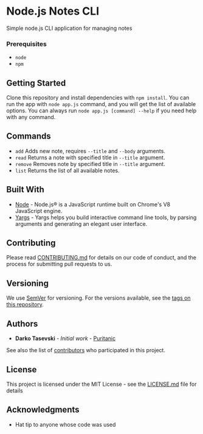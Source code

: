 # Node.js Notes CLI

Simple node.js CLI application for managing notes

### Prerequisites

-   `node`
-   `npm`

## Getting Started

Clone this repository and install dependencies with `npm install`.
You can run the app with `node app.js` command, and you will get the list of available options. You can always run `node app.js [command] --help` if you need help with any command.

## Commands

-   `add` Adds new note, requires `--title` and `--body` arguments.
-   `read` Returns a note with specified title in `--title` argument.
-   `remove` Removes note by specified title in `--title` argument.
-   `list` Returns the list of all available notes.

## Built With

-   [Node](https://nodejs.org/en/) - Node.js® is a JavaScript runtime built on Chrome's V8 JavaScript engine.
-   [Yargs](https://github.com/yargs/yargs) - Yargs helps you build interactive command line tools, by parsing arguments and generating an elegant user interface.

## Contributing

Please read [CONTRIBUTING.md](CONTRIBUTING.md) for details on our code of conduct, and the process for submitting pull requests to us.

## Versioning

We use [SemVer](http://semver.org/) for versioning. For the versions available, see the [tags on this repository](https://github.com/your/project/tags).

## Authors

-   **Darko Tasevski** - _Initial work_ - [Puritanic](https://github.com/Puritanic)

See also the list of [contributors](CONTRIBUTORS.md) who participated in this project.

## License

This project is licensed under the MIT License - see the [LICENSE.md](LICENSE.md) file for details

## Acknowledgments

-   Hat tip to anyone whose code was used
